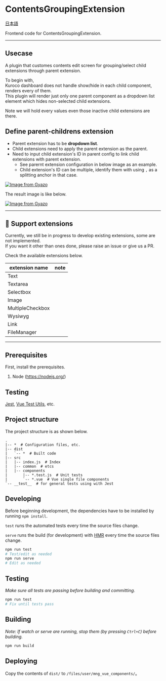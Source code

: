 # ContentsGroupingExtension

[日本語](README.ja.md)

Frontend code for ContentsGroupingExtension.

---

## Usecase

A plugin that customes contents edit screen for grouping/select child extensions through parent extension.

To begin with,  
Kuroco dashboard does not handle show/hide in each child component,  
renders every of them.  
This plugin will render just only one parent component as a dropdown list element which hides non-selected child extensions.

Note we will hold every values even those inactive child extensions are there.

## Define parent-childrens extension

-   Parent extension has to be **dropdown list**.
-   Child extensions need to apply the parent extension as the parent.
-   Need to input child extension's ID in parent config to link child extensions with parent extension.
    -   See parernt extension configuration in below image as an example.
    -   Child extension's ID can be multiple, identify them with using `,` as a splitting anchor in that case.

[![Image from Gyazo](https://t.gyazo.com/teams/diverta/4c26f1fb1841b6742fe0eae4354265bb.png)](https://diverta.gyazo.com/4c26f1fb1841b6742fe0eae4354265bb)

The result image is like below.

[![Image from Gyazo](https://t.gyazo.com/teams/diverta/89d2906511a6fb1dd1ed034c4d72e16e.png)](https://diverta.gyazo.com/89d2906511a6fb1dd1ed034c4d72e16e)

---

## :construction: Support extensions

Currently, we still be in progress to develop existing extensions, some are not implemented.  
If you want it other than ones done, please raise an issue or give us a PR.

Check the available extensions below.

| extension name   | note |
| ---------------- | ---- |
| Text             |      |
| Textarea         |      |
| Selectbox        |      |
| Image            |      |
| MultipleCheckbox |      |
| Wysiwyg          |      |
| Link             |      |
| FileManager      |      |

---

## Prerequisites

First, install the prerequisites.

1. Node (<https://nodejs.org/>)

## Testing

[Jest](https://facebook.github.io/jest/), [Vue Test Utils](https://vue-test-utils.vuejs.org/), etc.

## Project structure

The project structure is as shown below.

```
.
|-- *  # Configuration files, etc.
|-- dist
|   `-- *  # Built code
|-- src
|   |-- index.js  # Index
|   |-- common  # etcs
|   |-- components
|       |-- *.test.js  # Unit tests
|       `-- *.vue  # Vue single file components
`-- __test__  # for general tests using with Jest
```

## Developing

Before beginning development, the dependencies have to be installed by running `npm install`.

`test` runs the automated tests every time the source files change.

`serve` runs the build (for development) with [HMR](https://webpack.js.org/concepts/hot-module-replacement/) every time the source files change.

```sh
npm run test
# Test/edit as needed
npm run serve
# Edit as needed
```

## Testing

_Make sure all tests are passing before building and committing._

```sh
npm run test
# Fix until tests pass
```

## Building

_Note: If watch or serve are running, stop them (by pressing `Ctrl+C`) before building._

```sh
npm run build
```

## Deploying

Copy the contents of `dist/` to `/files/user/mng_vue_components/`。
